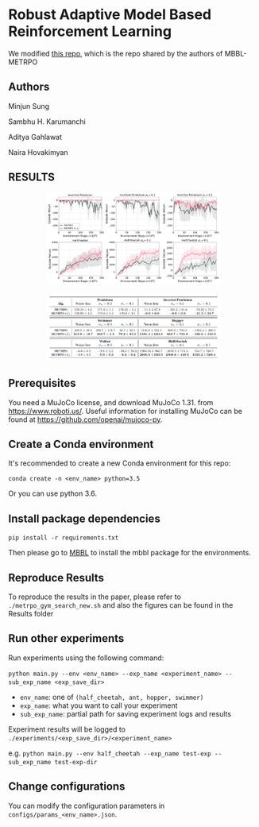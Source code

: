 # Robust Adaptive Model Based Reinforcement Learning


We modified [this repo](https://github.com/WilsonWangTHU/mbbl-metrpo), which is the repo shared by the authors of MBBL-METRPO

## Authors

Minjun Sung

Sambhu H. Karumanchi

Aditya Gahlawat

Naira Hovakimyan


## RESULTS
<p align=center>
<img src="Results/data/METRPO_final_results.pdf" width=350>
</p>
<p align=center>
<img src="Results/data/Result_Table.PNG" width=350>
</p>


## Prerequisites
You need a MuJoCo license, and download MuJoCo 1.31. from 
https://www.roboti.us/. 
Useful information for installing MuJoCo can be found at 
https://github.com/openai/mujoco-py.

## Create a Conda environment
It's recommended to create a new Conda environment for this repo:

```
conda create -n <env_name> python=3.5
```
Or you can use python 3.6.

## Install package dependencies

```
pip install -r requirements.txt
```

Then please go to [MBBL](https://github.com/WilsonWangTHU/mbbl) to install the mbbl package for the environments.

## Reproduce Results
To reproduce the results in the paper, please refer to `./metrpo_gym_search_new.sh` and also the figures can be found in the Results folder

## Run other experiments
Run experiments using the following command:

```python main.py --env <env_name> --exp_name <experiment_name> --sub_exp_name <exp_save_dir>```

- `env_name`: one of `(half_cheetah, ant, hopper, swimmer)`
- `exp_name`: what you want to call your experiment
- `sub_exp_name`: partial path for saving experiment logs and results

Experiment results will be logged to `./experiments/<exp_save_dir>/<experiment_name>`

e.g. `python main.py --env half_cheetah --exp_name test-exp --sub_exp_name test-exp-dir`


## Change configurations
You can modify the configuration parameters in `configs/params_<env_name>.json`.
